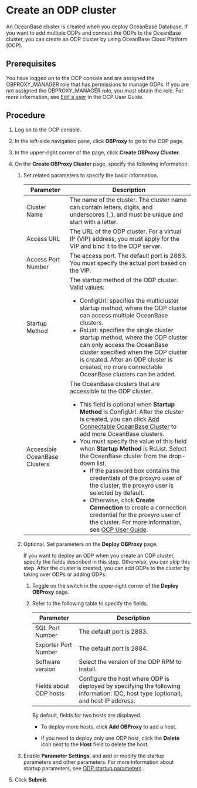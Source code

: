 # Create an ODP cluster

An OceanBase cluster is created when you deploy OceanBase Database. If you want to add multiple ODPs and connect the ODPs to the OceanBase cluster, you can create an ODP cluster by using OceanBase Cloud Platform (OCP).

## Prerequisites

You have logged on to the OCP console and are assigned the OBPROXY_MANAGER role that has permissions to manage ODPs. If you are not assigned the OBPROXY_MANAGER role, you must obtain the role. For more information, see [Edit a user](https://en.oceanbase.com/docs/community-ocp-en-10000000000840088) in the OCP User Guide.

## Procedure

1. Log on to the OCP console.

2. In the left-side navigation pane, click **OBProxy** to go to the ODP page.

3. In the upper-right corner of the page, click **Create OBProxy Cluster**.

4. On the **Create OBProxy Cluster** page, specify the following information:

   1. Set related parameters to specify the basic information.

      | Parameter | Description |
      |------------|--------------------------------------------------------------------------------------------------------------------------------------------------------------------------------------------------------------------------------------------------------------------------------------------------------------------------------------------------------------------------------------------------------------------------------------------------------------------------------------------------------------------------------------------------------------------------------------|
      | Cluster Name | The name of the cluster. The cluster name can contain letters, digits, and underscores (_), and must be unique and start with a letter.  |
      | Access URL | The URL of the ODP cluster. For a virtual IP (VIP) address, you must apply for the VIP and bind it to the ODP server.  |
      | Access Port Number | The access port. The default port is 2883. You must specify the actual port based on the VIP.  |
      | Startup Method | The startup method of the ODP cluster. Valid values: <ul><li>ConfigUrl: specifies the multicluster startup method, where the ODP cluster can access multiple OceanBase clusters. </li>  <li>RsList: specifies the single cluster startup method, where the ODP cluster can only access the OceanBase cluster specified when the ODP cluster is created. After an ODP cluster is created, no more connectable OceanBase clusters can be added. </li></ul> |
      | Accessible OceanBase Clusters | The OceanBase clusters that are accessible to the ODP cluster.  <ul><li>This field is optional when **Startup Method** is ConfigUrl. After the cluster is created, you can click [Add Connectable OceanBase Cluster](../2.manage-obproxy-clusters/6.manage-ob-cluster-in-obproxy.md) to add more OceanBase clusters. </li> <li>You must specify the value of this field when **Startup Method** is RsList.  Select the OceanBase cluster from the drop-down list. <ul><li>If the password box contains the credentials of the proxyro user of the cluster, the proxyro user is selected by default. </li> <li>Otherwise, click **Create Connection** to create a connection credential for the proxyro user of the cluster. For more information, see [OCP User Guide](https://en.oceanbase.com/docs/community-ocp-en-10000000000839919). </li></ul></li></ul> |

      <!-- ![08261923](https://help-static-aliyun-doc.aliyuncs.com/assets/img/zh-CN/2334601361/p312780.png) -->

   2. Optional. Set parameters on the **Deploy OBProxy** page.

      If you want to deploy an ODP when you create an ODP cluster, specify the fields described in this step. Otherwise, you can skip this step. After the cluster is created, you can add ODPs to the cluster by taking over ODPs or adding ODPs.

      1. Toggle on the switch in the upper-right corner of the **Deploy OBProxy** page.

      2. Refer to the following table to specify the fields.

         | Parameter | Description |
         |---------------|----------------------------------------------------|
         | SQL Port Number | The default port is 2883.  |
         | Exporter Port Number | The default port is 2884.  |
         | Software version | Select the version of the ODP RPM to install.  |
         | Fields about ODP hosts | Configure the host where ODP is deployed by specifying the following information: IDC, host type (optional), and host IP address.  |

         <!-- ![08261945](https://help-static-aliyun-doc.aliyuncs.com/assets/img/zh-CN/2334601361/p312784.png) -->

         By default, fields for two hosts are displayed.

         * To deploy more hosts, click **Add OBProxy** to add a host.

         * If you need to deploy only one ODP host, click the **Delete** icon next to the **Host** field to delete the host.

   3. Enable **Parameter Settings**, and add or modify the startup parameters and other parameters. <!-- For more information about other parameters, see [Parameters](https://www.oceanbase.com/docs/enterprise-odp-enterprise-cn-10000000000982784). -->For more information about startup parameters, see [ODP startup parameters](../4.odp-cluster-parameters.md). 

      <!-- ![4](https://help-static-aliyun-doc.aliyuncs.com/assets/img/zh-CN/8232382161/p240600.png) -->

5. Click **Submit**.
